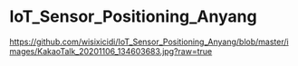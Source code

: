 # IoT_Sensor_Positioning_Anyang
https://github.com/wisixicidi/IoT_Sensor_Positioning_Anyang/blob/master/images/KakaoTalk_20201106_134603683.jpg?raw=true
